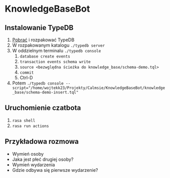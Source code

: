 # KnowledgeBaseBot

## Instalowanie TypeDB

1. [Pobrać](https://vaticle.com/download) i rozpakować TypeDB
2. W rozpakowanym katalogu `./typedb server`
3. W oddzielnym terminalu `./typedb console`
   1. `database create events`
   2. `transaction events schema write`
   3. `source <bezwględna ścieżka do knowledge_base/schema-demo.tql>`
   4. `commit`
   5. Ctrl-D
4. Potem `./typedb console --script="/home/wojtekk23/Projekty/Calmsie/KnowledgeBaseBot/knowledge_base/schema-demo-insert.tql"`

## Uruchomienie czatbota

1. `rasa shell`
2. `rasa run actions`

## Przykładowa rozmowa

* Wymień osoby
* Jaka jest płeć drugiej osoby?
* Wymień wydarzenia
* Gdzie odbywa się pierwsze wydarzenie?
